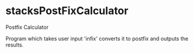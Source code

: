 # stacksPostFixCalculator
Postfix Calculator

Program which takes user input 'infix' converts it to postfix and outputs the results.
